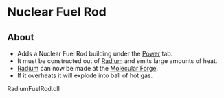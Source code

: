
# Nuclear Fuel Rod

## About
* Adds a Nuclear Fuel Rod building under the [Power](https://oxygennotincluded.gamepedia.com/Power) tab.
* It must be constructed out of [Radium](https://oxygennotincluded.gamepedia.com/Radium) and emits large amounts of heat.
* [Radium](https://oxygennotincluded.gamepedia.com/Radium) can now be made at the [Molecular Forge](https://oxygennotincluded.gamepedia.com/Molecular_Forge).
* If it overheats it will explode into ball of hot gas.


RadiumFuelRod.dll
